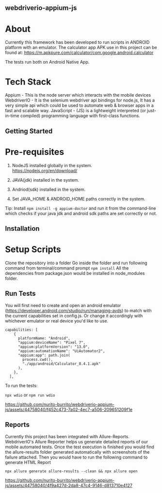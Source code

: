 ## webdriverio-appium-js

# About
Currently this framework has been developed to run scripts in ANDROID platform with an emulator.
The calculator app APK use in this project can be found at: https://m.apkpure.com/calculator/com.google.android.calculator

The tests run both on Android Native App.

# Tech Stack
Appium - This is the node server which interacts with the mobile devices
WebdriverIO - It is the selenium webdriver api bindings for node.js, It has a very simple api which could be used to automate web & browser apps in a fast and scalable way.
JavaScript - (JS) is a lightweight interpreted (or just-in-time compiled) programming language with first-class functions.

## Getting Started
# Pre-requisites
1. NodeJS installed globally in the system. https://nodejs.org/en/download/

2. JAVA(jdk) installed in the system.

3. Andriod(sdk) installed in the system.

4. Set JAVA_HOME & ANDROID_HOME paths correctly in the system.

Tip: Install ```npm install -g appium-doctor``` and run it from the command-line which checks if your java jdk and android sdk paths are set correctly or not.

## Installation
# Setup Scripts
Clone the repository into a folder
Go inside the folder and run following command from terminal/command prompt
```npm install``` 
All the dependencies from package.json would be installed in node_modules folder.

## Run Tests

You will first need to create and open an android emulator (https://developer.android.com/studio/run/managing-avds) to match with the current capabilities set in config.js. 
Or change it accordingly with whichever emulator or real device you'd like to use.

```
capabilities: [
    {
      platformName: "Android",
      "appium:deviceName": "Pixel 7",
      "appium:platformVersion": "13.0",
      "appium:automationName": "UiAutomator2",
      "appium:app": path.join(
        process.cwd(),
        "./app/android/Calculator_8.4.1.apk"
      ),
    },
  ],
```
To run the tests:

```npx wdio``` or ```npm run wdio```

https://github.com/nurito-burrito/webdriverio-appium-js/assets/44758040/f452c473-7a02-4ec7-a506-209651209f1e


## Reports
Currently this project has been integrated with Allure-Reports. WebdriverIO's Allure Reporter helps us generate detailed reports of our mobile automated tests. 
Once the test execution is finished you would find the allure-results folder generated automatically with screenshots of the failure attached.
Then you would have to run the following command to generate HTML Report

```npx allure generate allure-results --clean && npx allure open```

https://github.com/nurito-burrito/webdriverio-appium-js/assets/44758040/4f9a427d-2da8-47c4-9146-d813710e4127

